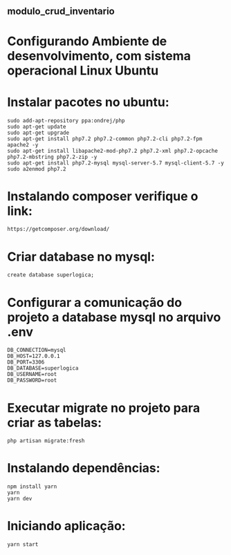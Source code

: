 ##  modulo_crud_inventario

# Configurando Ambiente de desenvolvimento, com sistema operacional Linux Ubuntu

# Instalar pacotes no ubuntu:
	sudo add-apt-repository ppa:ondrej/php
	sudo apt-get update
	sudo apt-get upgrade
	sudo apt-get install php7.2 php7.2-common php7.2-cli php7.2-fpm apache2 -y
	sudo apt-get install libapache2-mod-php7.2 php7.2-xml php7.2-opcache php7.2-mbstring php7.2-zip -y
	sudo apt-get install php7.2-mysql mysql-server-5.7 mysql-client-5.7 -y
	sudo a2enmod php7.2

# Instalando composer verifique o link:
    https://getcomposer.org/download/

# Criar database no mysql:
	create database superlogica;

# Configurar a comunicação do projeto a database mysql no arquivo .env
	DB_CONNECTION=mysql
	DB_HOST=127.0.0.1
	DB_PORT=3306
	DB_DATABASE=superlogica
	DB_USERNAME=root
	DB_PASSWORD=root
	
# Executar migrate no projeto para criar as tabelas:
	php artisan migrate:fresh

# Instalando dependências:
	npm install yarn
    yarn
    yarn dev

# Iniciando aplicação:
    yarn start